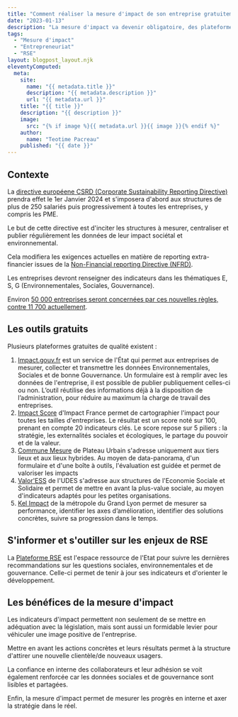 ```yaml
---
title: "Comment réaliser la mesure d'impact de son entreprise gratuitement et pourquoi ?"
date: "2023-01-13"
description: "La mesure d'impact va devenir obligatoire, des plateformes gratuites permettent de s'y préparer. Produire et partager les données à impact est incontournable pour mieux communiquer en externe, susciter l'adhésion des collaborateurs en interne et mesurer le progrès."
tags: 
  - "Mesure d'impact"
  - "Entrepreneuriat"
  - "RSE"
layout: blogpost_layout.njk
eleventyComputed:
  meta:
    site:
      name: "{{ metadata.title }}"
      description: "{{ metadata.description }}"
      url: "{{ metadata.url }}"
    title: "{{ title }}"
    description: "{{ description }}"
    image:
      src: "{% if image %}{{ metadata.url }}{{ image }}{% endif %}"
    author:
      name: "Teotime Pacreau"
    published: "{{ date }}"
---
```

## Contexte 

La [directive européene CSRD (Corporate Sustainability Reporting Directive)](https://www.consilium.europa.eu/fr/press/press-releases/2022/11/28/council-gives-final-green-light-to-corporate-sustainability-reporting-directive/) prendra effet le 1er Janvier 2024 et s'imposera d'abord aux structures de plus de 250 salariés puis progressivement à toutes les entreprises, y compris les PME.

Le but de cette directive est d'inciter les structures à mesurer, centraliser et publier régulièrement les données de leur impact sociétal et environnemental. 

Cela modifiera les exigences actuelles en matière de reporting extra-financier issues de la [Non-Financial reporting Directive (NFRD)](https://finance.ec.europa.eu/capital-markets-union-and-financial-markets/company-reporting-and-auditing/company-reporting/corporate-sustainability-reporting_en).

Les entreprises devront renseigner des indicateurs dans les thématiques E, S, G (Environnementales, Sociales, Gouvernance).

Environ [50 000 entreprises seront concernées par ces nouvelles règles, contre 11 700 actuellement](https://www.europarl.europa.eu/news/fr/press-room/20221107IPR49611/durabilite-le-parlement-adopte-de-nouvelles-regles-pour-les-multinationales).

## Les outils gratuits

Plusieurs plateformes gratuites de qualité existent :

1. [Impact.gouv.fr](https://www.impact.gouv.fr/) est un service de l'État qui permet aux entreprises de mesurer, collecter et transmettre les données Environnementales, Sociales et de bonne Gouvernance. Un formulaire est à remplir avec les données de l'entreprise, il est possible de publier publiquement celles-ci ou non. L’outil réutilise des informations déjà à la disposition de l’administration, pour réduire au maximum la charge de travail des entreprises.
2. [Impact Score](https://impactntechscore.impactscore.fr/) d'Impact France permet de cartographier l'impact pour toutes les tailles d'entreprises. Le résultat est un score noté sur 100, prenant en compte 20 indicateurs clés. Le score repose sur 5 piliers : la stratégie, les externalités sociales et écologiques, le partage du pouvoir et de la valeur.
3. [Commune Mesure](https://communemesure.fr/) de Plateau Urbain s'adresse uniquement aux tiers lieux et aux lieux hybrides. Au moyen de data-panorama, d'un formulaire et d'une boîte à outils, l'évaluation est guidée et permet de valoriser les impacts
4. [Valor'ESS](https://www.valoress-udes.fr/) de l'UDES s'adresse aux structures de l'Economie Sociale et Solidaire et permet de mettre en avant la plus-value sociale, au moyen d'indicateurs adaptés pour les petites organisations.
5. [Kel Impact](https://kelimpact.grandlyon.com/) de la métropole du Grand Lyon permet de  mesurer sa performance, identifier les axes d’amélioration, identifier des solutions concrètes, suivre sa progression dans le temps.

## S'informer et s'outiller sur les enjeux de RSE

La [Plateforme RSE](https://www.strategie.gouv.fr/reseau-france-strategie/plateforme-rse) est l'espace ressource de l'Etat pour suivre les dernières recommandations sur les questions sociales, environnementales et de gouvernance. Celle-ci permet de tenir à jour ses indicateurs et d'orienter le développement.

## Les bénéfices de la mesure d'impact

Les indicateurs d'impact permettent non seulement de se mettre en adéquation avec la législation, mais sont aussi un formidable levier pour véhiculer une image positive de l'entreprise.

Mettre en avant les actions concrètes et leurs résultats permet à la structure d'attirer une nouvelle clientèle/de nouveaux usagers.

La confiance en interne des collaborateurs et leur adhésion se voit également renforcée car les données sociales et de gouvernance sont lisibles et partagées. 

Enfin, la mesure d'impact permet de mesurer les progrès en interne et axer la stratégie dans le réel.